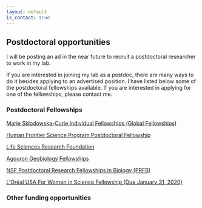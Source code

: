 ```yaml
---
layout: default
is_contact: true
---
```


## Postdoctoral opportunities

I will be posting an ad in the near future to recruit a postdoctoral researcher to work in my lab.

If you are interested in joining my lab as a postdoc, there are many ways to do it besides applying to an advertised position. I have listed below some of the postdoctoral fellowships available. If you are interested in applying for one of the fellowships, please contact me.

### Postdoctoral Fellowships

[Marie Skłodowska-Curie Individual Fellowships (Global Fellowships)](https://ec.europa.eu/research/mariecurieactions/actions/individual-fellowships_en)

[Human Frontier Science Program Postdoctoral Fellowship](https://www.hfsp.org/funding/hfsp-funding/postdoctoral-fellowships)

[Life Sciences Research Foundation](http://www.lsrf.org/)

[Agouron Geobiology Fellowships](https://agi.org/geobiology/fellowships/)

[NSF Postdoctoral Research Fellowships in Biology  (PRFB)](https://www.nsf.gov/funding/pgm_summ.jsp?pims_id=503622)

[L'Oréal USA For Women in Science Fellowship (Due January 31, 2020)](https://lorealfwis.aaas.org/login/indexA.cfm)

### Other funding opportunities
